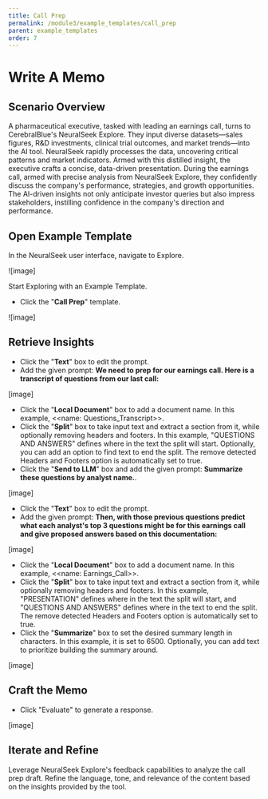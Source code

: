 ```yaml
---
title: Call Prep
permalink: /module3/example_templates/call_prep
parent: example_templates
order: 7
---
```

# Write A Memo

## Scenario Overview

A pharmaceutical executive, tasked with leading an earnings call, turns to CerebralBlue's NeuralSeek Explore. They input diverse datasets—sales figures, R&D investments, clinical trial outcomes, and market trends—into the AI tool. NeuralSeek rapidly processes the data, uncovering critical patterns and market indicators. Armed with this distilled insight, the executive crafts a concise, data-driven presentation. During the earnings call, armed with precise analysis from NeuralSeek Explore, they confidently discuss the company's performance, strategies, and growth opportunities. The AI-driven insights not only anticipate investor queries but also impress stakeholders, instilling confidence in the company's direction and performance.

## Open Example Template

In the NeuralSeek user interface, navigate to Explore.

![image]

Start Exploring with an Example Template.
- Click the "**Call Prep**" template.

![image]


## Retrieve Insights

- Click the "**Text**" box to edit the prompt.
- Add the given prompt: **We need to prep for our earnings call.  Here is a transcript of questions from our last call:**

[image]

- Click the "**Local Document**" box to add a document name. In this example, <<name: Questions_Transcript>>.
- Click the "**Split**" box to take input text and extract a section from it, while optionally removing headers and footers. In this example, "QUESTIONS AND ANSWERS" defines where in the text the split will start. Optionally, you can add an option to find text to end the split. The remove detected Headers and Footers option is automatically set to true.
- Click the "**Send to LLM**" box and add the given prompt: **Summarize these questions by analyst name.**. 

[image]

- Click the "**Text**" box to edit the prompt.
- Add the given prompt: **Then, with those previous questions predict what each analyst's top 3 questions might be for this earnings call  and give proposed answers based on this documentation:**

[image]

- Click the "**Local Document**" box to add a document name. In this example, <<name: Earnings_Call>>.
- Click the "**Split**" box to take input text and extract a section from it, while optionally removing headers and footers. In this example, "PRESENTATION" defines where in the text the split will start, and "QUESTIONS AND ANSWERS" defines where in the text to end the split. The remove detected Headers and Footers option is automatically set to true.
- Click the "**Summarize**" box to set the desired summary length in characters. In this example, it is set to 6500. Optionally, you can add text to prioritize building the summary around. 

[image]

## Craft the Memo

- Click "Evaluate" to generate a response.

[image]

## Iterate and Refine

Leverage NeuralSeek Explore's feedback capabilities to analyze the call prep draft. Refine the language, tone, and relevance of the content based on the insights provided by the tool.
